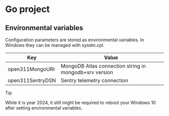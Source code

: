 # Go project

## Environmental variables

Configuration parameters are stored as environmental variables. In Windows they can be managed with sysdm.cpl.

| Key | Value |
| --- | --- |
| open311MongoURI | MongoDB Atlas connection string in mongodb+srv version |
| open311SentryDSN | Sentry telemetry connection |

>[!TIP]
>While it is year 2024, it still might be required to reboot your Windows 10 after setting environmental variables. 
